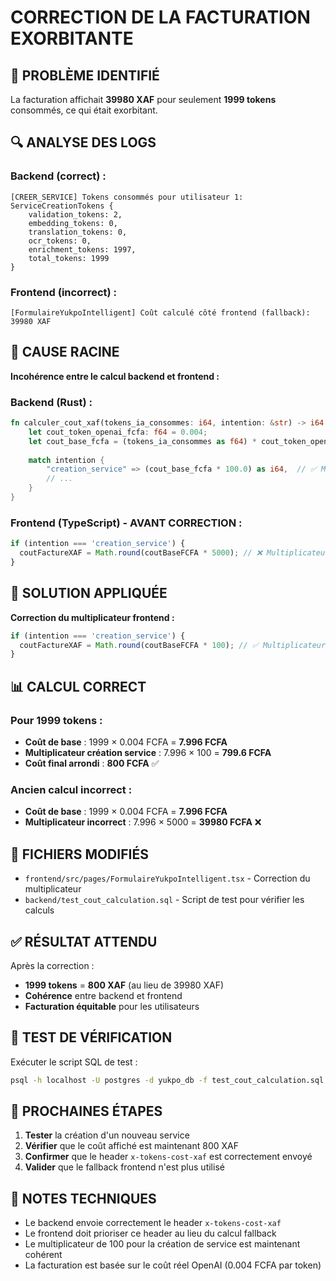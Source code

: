 # CORRECTION DE LA FACTURATION EXORBITANTE

## 🚨 **PROBLÈME IDENTIFIÉ**

La facturation affichait **39980 XAF** pour seulement **1999 tokens** consommés, ce qui était exorbitant.

## 🔍 **ANALYSE DES LOGS**

### **Backend (correct) :**
```
[CREER_SERVICE] Tokens consommés pour utilisateur 1: ServiceCreationTokens { 
    validation_tokens: 2, 
    embedding_tokens: 0, 
    translation_tokens: 0, 
    ocr_tokens: 0, 
    enrichment_tokens: 1997, 
    total_tokens: 1999 
}
```

### **Frontend (incorrect) :**
```
[FormulaireYukpoIntelligent] Coût calculé côté frontend (fallback): 39980 XAF
```

## 🎯 **CAUSE RACINE**

**Incohérence entre le calcul backend et frontend :**

### **Backend (Rust) :**
```rust
fn calculer_cout_xaf(tokens_ia_consommes: i64, intention: &str) -> i64 {
    let cout_token_openai_fcfa: f64 = 0.004;
    let cout_base_fcfa = (tokens_ia_consommes as f64) * cout_token_openai_fcfa;
    
    match intention {
        "creation_service" => (cout_base_fcfa * 100.0) as i64,  // ✅ Multiplicateur 100
        // ...
    }
}
```

### **Frontend (TypeScript) - AVANT CORRECTION :**
```typescript
if (intention === 'creation_service') {
  coutFactureXAF = Math.round(coutBaseFCFA * 5000); // ❌ Multiplicateur 5000
}
```

## 🔧 **SOLUTION APPLIQUÉE**

**Correction du multiplicateur frontend :**

```typescript
if (intention === 'creation_service') {
  coutFactureXAF = Math.round(coutBaseFCFA * 100); // ✅ Multiplicateur 100 (correspond au backend)
}
```

## 📊 **CALCUL CORRECT**

### **Pour 1999 tokens :**
- **Coût de base** : 1999 × 0.004 FCFA = **7.996 FCFA**
- **Multiplicateur création service** : 7.996 × 100 = **799.6 FCFA**
- **Coût final arrondi** : **800 FCFA** ✅

### **Ancien calcul incorrect :**
- **Coût de base** : 1999 × 0.004 FCFA = **7.996 FCFA**
- **Multiplicateur incorrect** : 7.996 × 5000 = **39980 FCFA** ❌

## 📁 **FICHIERS MODIFIÉS**

- `frontend/src/pages/FormulaireYukpoIntelligent.tsx` - Correction du multiplicateur
- `backend/test_cout_calculation.sql` - Script de test pour vérifier les calculs

## ✅ **RÉSULTAT ATTENDU**

Après la correction :
- **1999 tokens** = **800 XAF** (au lieu de 39980 XAF)
- **Cohérence** entre backend et frontend
- **Facturation équitable** pour les utilisateurs

## 🧪 **TEST DE VÉRIFICATION**

Exécuter le script SQL de test :
```bash
psql -h localhost -U postgres -d yukpo_db -f test_cout_calculation.sql
```

## 🚀 **PROCHAINES ÉTAPES**

1. **Tester** la création d'un nouveau service
2. **Vérifier** que le coût affiché est maintenant 800 XAF
3. **Confirmer** que le header `x-tokens-cost-xaf` est correctement envoyé
4. **Valider** que le fallback frontend n'est plus utilisé

## 📝 **NOTES TECHNIQUES**

- Le backend envoie correctement le header `x-tokens-cost-xaf`
- Le frontend doit prioriser ce header au lieu du calcul fallback
- Le multiplicateur de 100 pour la création de service est maintenant cohérent
- La facturation est basée sur le coût réel OpenAI (0.004 FCFA par token) 
